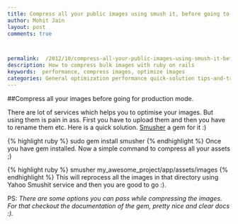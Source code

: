 ```yaml
---
title: Compress all your public images using smush it, before going to production mode
author: Mohit Jain
layout: post
comments: true



permalink:  /2012/10/compress-all-your-public-images-using-smush-it-before-going-to-production-mode/
description: How to compress bulk images with ruby on rails
keywords:  performance, compress images, optimize images
categories: General optimization performance quick-solution tips-and-tricks
---
```


##Compress all your images before going for production mode.

There are lot of services which helps you to optimise your images. But using them is pain in ass. First you have to upload them and then you have to rename them etc. Here is a quick solution. [Smusher][1] a gem for it :)

 [1]: https://github.com/grosser/smusher

{% highlight ruby %}
sudo gem install smusher
{% endhighlight %}
Once you have gem installed. Now a simple command to compress all your assets ;)

{% highlight ruby %}
smusher my_awesome_project/app/assets/images
{% endhighlight %}
This will reprocess all the images in that directory using Yahoo Smushit service and then you are good to go :).

PS: <em>There are some options you can pass while compressing the images. For that checkout the documentation of the gem, pretty nice and clear docs :).</em>
